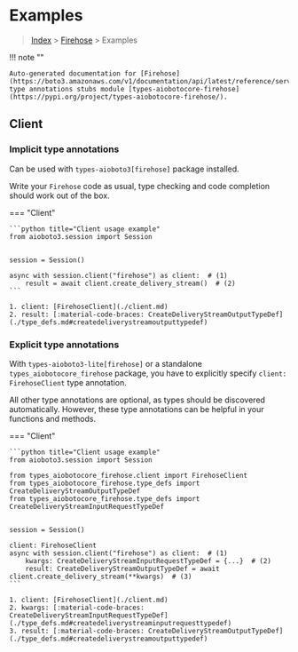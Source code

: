 # Examples

> [Index](../README.md) > [Firehose](./README.md) > Examples

!!! note ""

    Auto-generated documentation for [Firehose](https://boto3.amazonaws.com/v1/documentation/api/latest/reference/services/firehose.html#Firehose)
    type annotations stubs module [types-aiobotocore-firehose](https://pypi.org/project/types-aiobotocore-firehose/).

## Client

### Implicit type annotations

Can be used with `types-aioboto3[firehose]` package installed.

Write your `Firehose` code as usual,
type checking and code completion should work out of the box.



=== "Client"

    ```python title="Client usage example"
    from aioboto3.session import Session


    session = Session()

    async with session.client("firehose") as client:  # (1)
        result = await client.create_delivery_stream()  # (2)
    ```

    1. client: [FirehoseClient](./client.md)
    2. result: [:material-code-braces: CreateDeliveryStreamOutputTypeDef](./type_defs.md#createdeliverystreamoutputtypedef) 






### Explicit type annotations

With `types-aioboto3-lite[firehose]`
or a standalone `types_aiobotocore_firehose` package, you have to explicitly specify
`client: FirehoseClient` type annotation.

All other type annotations are optional, as types should be discovered automatically.
However, these type annotations can be helpful in your functions and methods.


=== "Client"

    ```python title="Client usage example"
    from aioboto3.session import Session

    from types_aiobotocore_firehose.client import FirehoseClient
    from types_aiobotocore_firehose.type_defs import CreateDeliveryStreamOutputTypeDef
    from types_aiobotocore_firehose.type_defs import CreateDeliveryStreamInputRequestTypeDef


    session = Session()

    client: FirehoseClient
    async with session.client("firehose") as client:  # (1)
        kwargs: CreateDeliveryStreamInputRequestTypeDef = {...}  # (2)
        result: CreateDeliveryStreamOutputTypeDef = await client.create_delivery_stream(**kwargs)  # (3)
    ```

    1. client: [FirehoseClient](./client.md)
    2. kwargs: [:material-code-braces: CreateDeliveryStreamInputRequestTypeDef](./type_defs.md#createdeliverystreaminputrequesttypedef) 
    3. result: [:material-code-braces: CreateDeliveryStreamOutputTypeDef](./type_defs.md#createdeliverystreamoutputtypedef) 






